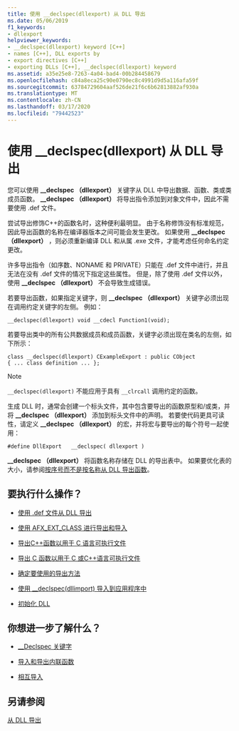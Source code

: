 ```yaml
---
title: 使用 __declspec(dllexport) 从 DLL 导出
ms.date: 05/06/2019
f1_keywords:
- dllexport
helpviewer_keywords:
- __declspec(dllexport) keyword [C++]
- names [C++], DLL exports by
- export directives [C++]
- exporting DLLs [C++], __declspec(dllexport) keyword
ms.assetid: a35e25e8-7263-4a04-bad4-00b284458679
ms.openlocfilehash: c84a8eca25c90e0790ec8c4991d9d5a116afa59f
ms.sourcegitcommit: 63784729604aaf526de21f6c6b62813882af930a
ms.translationtype: MT
ms.contentlocale: zh-CN
ms.lasthandoff: 03/17/2020
ms.locfileid: "79442523"
---
```

# <a name="exporting-from-a-dll-using-__declspecdllexport"></a>使用 __declspec(dllexport) 从 DLL 导出

您可以使用 **__declspec （dllexport）** 关键字从 DLL 中导出数据、函数、类或类成员函数。 **__declspec （dllexport）** 将导出指令添加到对象文件中，因此不需要使用 .def 文件。

尝试导出修饰C++的函数名时，这种便利最明显。 由于名称修饰没有标准规范，因此导出函数的名称在编译器版本之间可能会发生更改。 如果使用 **__declspec （dllexport）** ，则必须重新编译 DLL 和从属 .exe 文件，才能考虑任何命名约定更改。

许多导出指令（如序数、NONAME 和 PRIVATE）只能在 .def 文件中进行，并且无法在没有 .def 文件的情况下指定这些属性。 但是，除了使用 .def 文件以外，使用 **__declspec （dllexport）** 不会导致生成错误。

若要导出函数，如果指定关键字，则 **__declspec （dllexport）** 关键字必须出现在调用约定关键字的左侧。 例如：

```
__declspec(dllexport) void __cdecl Function1(void);
```

若要导出类中的所有公共数据成员和成员函数，关键字必须出现在类名的左侧，如下所示：

```
class __declspec(dllexport) CExampleExport : public CObject
{ ... class definition ... };
```

> [!NOTE]
>  `__declspec(dllexport)` 不能应用于具有 `__clrcall` 调用约定的函数。

生成 DLL 时，通常会创建一个标头文件，其中包含要导出的函数原型和/或类，并将 **__declspec （dllexport）** 添加到标头文件中的声明。 若要使代码更具可读性，请定义 **__declspec （dllexport）** 的宏，并将宏与要导出的每个符号一起使用：

```
#define DllExport   __declspec( dllexport )
```

**__declspec （dllexport）** 将函数名称存储在 DLL 的导出表中。 如果要优化表的大小，请参阅[按序号而不是按名称从 DLL 导出函数](exporting-functions-from-a-dll-by-ordinal-rather-than-by-name.md)。

## <a name="what-do-you-want-to-do"></a>要执行什么操作？

- [使用 .def 文件从 DLL 导出](exporting-from-a-dll-using-def-files.md)

- [使用 AFX_EXT_CLASS 进行导出和导入](exporting-and-importing-using-afx-ext-class.md)

- [导出C++函数以用于 C 语言可执行文件](exporting-cpp-functions-for-use-in-c-language-executables.md)

- [导出 C 函数以用于 C 或C++语言可执行文件](exporting-c-functions-for-use-in-c-or-cpp-language-executables.md)

- [确定要使用的导出方法](determining-which-exporting-method-to-use.md)

- [使用 __declspec(dllimport) 导入到应用程序中](importing-into-an-application-using-declspec-dllimport.md)

- [初始化 DLL](run-time-library-behavior.md#initializing-a-dll)

## <a name="what-do-you-want-to-know-more-about"></a>你想进一步了解什么？

- [__Declspec 关键字](../cpp/declspec.md)

- [导入和导出内联函数](importing-and-exporting-inline-functions.md)

- [相互导入](mutual-imports.md)

## <a name="see-also"></a>另请参阅

[从 DLL 导出](exporting-from-a-dll.md)
